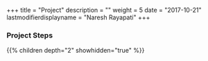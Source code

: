 +++
title = "Project"
description = ""
weight = 5
date = "2017-10-21"
lastmodifierdisplayname = "Naresh Rayapati"
+++

### Project Steps

{{% children depth="2" showhidden="true" %}}
